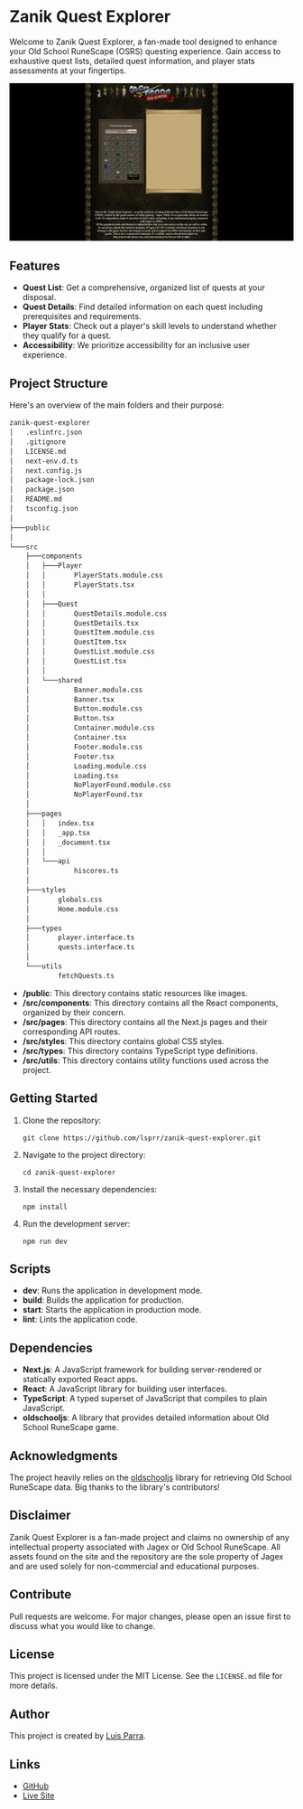 # Zanik Quest Explorer

Welcome to Zanik Quest Explorer, a fan-made tool designed to enhance your Old School RuneScape (OSRS) questing experience. Gain access to exhaustive quest lists, detailed quest information, and player stats assessments at your fingertips.

![screenshot](./screenshot.png)

## Features

- **Quest List**: Get a comprehensive, organized list of quests at your disposal.
- **Quest Details**: Find detailed information on each quest including prerequisites and requirements.
- **Player Stats**: Check out a player's skill levels to understand whether they qualify for a quest.
- **Accessibility**: We prioritize accessibility for an inclusive user experience.

## Project Structure

Here's an overview of the main folders and their purpose:

```bash
zanik-quest-explorer
│   .eslintrc.json
│   .gitignore
│   LICENSE.md
│   next-env.d.ts
│   next.config.js
│   package-lock.json
│   package.json
│   README.md
│   tsconfig.json
│
├───public
│
└───src
    ├───components
    │   ├───Player
    │   │       PlayerStats.module.css
    │   │       PlayerStats.tsx
    │   │
    │   ├───Quest
    │   │       QuestDetails.module.css
    │   │       QuestDetails.tsx
    │   │       QuestItem.module.css
    │   │       QuestItem.tsx
    │   │       QuestList.module.css
    │   │       QuestList.tsx
    │   │
    │   └───shared
    │           Banner.module.css
    │           Banner.tsx
    │           Button.module.css
    │           Button.tsx
    │           Container.module.css
    │           Container.tsx
    │           Footer.module.css
    │           Footer.tsx
    │           Loading.module.css
    │           Loading.tsx
    │           NoPlayerFound.module.css
    │           NoPlayerFound.tsx
    │
    ├───pages
    │   │   index.tsx
    │   │   _app.tsx
    │   │   _document.tsx
    │   │
    │   └───api
    │           hiscores.ts
    │
    ├───styles
    │       globals.css
    │       Home.module.css
    │       
    ├───types
    │       player.interface.ts
    │       quests.interface.ts
    │
    └───utils
            fetchQuests.ts
```

- **/public**: This directory contains static resources like images.
- **/src/components**: This directory contains all the React components, organized by their concern.
- **/src/pages**: This directory contains all the Next.js pages and their corresponding API routes.
- **/src/styles**: This directory contains global CSS styles.
- **/src/types**: This directory contains TypeScript type definitions.
- **/src/utils**: This directory contains utility functions used across the project.

## Getting Started

1. Clone the repository:
   ```
   git clone https://github.com/lsprr/zanik-quest-explorer.git
   ```
2. Navigate to the project directory:
   ```
   cd zanik-quest-explorer
   ```
3. Install the necessary dependencies:
   ```
   npm install
   ```
4. Run the development server:
   ```
   npm run dev
   ```

## Scripts

- **dev**: Runs the application in development mode.
- **build**: Builds the application for production.
- **start**: Starts the application in production mode.
- **lint**: Lints the application code.

## Dependencies

- **Next.js**: A JavaScript framework for building server-rendered or statically exported React apps.
- **React**: A JavaScript library for building user interfaces.
- **TypeScript**: A typed superset of JavaScript that compiles to plain JavaScript.
- **oldschooljs**: A library that provides detailed information about Old School RuneScape game.

## Acknowledgments

The project heavily relies on the [oldschooljs](https://github.com/oldschoolgg/oldschooljs) library for retrieving Old School RuneScape data. Big thanks to the library's contributors!

## Disclaimer

Zanik Quest Explorer is a fan-made project and claims no ownership of any intellectual property associated with Jagex or Old School RuneScape. All assets found on the site and the repository are the sole property of Jagex and are used solely for non-commercial and educational purposes.

## Contribute

Pull requests are welcome. For major changes, please open an issue first to discuss what you would like to change.

## License

This project is licensed under the MIT License. See the `LICENSE.md` file for more details.

## Author

This project is created by [Luis Parra](https://github.com/lsprr).

## Links

- [GitHub](https://github.com/lsprr/zanik-quest-explorer)
- [Live Site](https://zanik-quest-explorer.vercel.app)